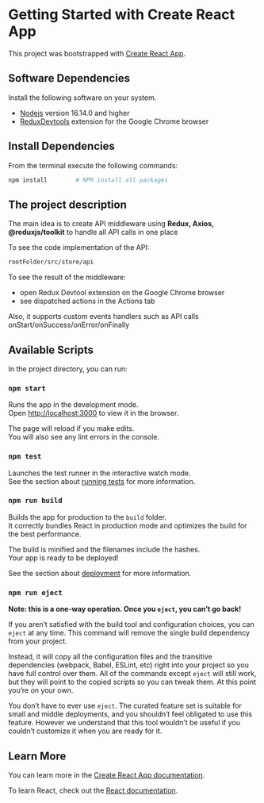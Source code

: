 # Getting Started with Create React App

This project was bootstrapped with [Create React App](https://github.com/facebook/create-react-app).

## Software Dependencies

Install the following software on your system.

- [Nodejs](https://nodejs.org/en/) version 16.14.0 and higher
- [ReduxDevtools](https://chromewebstore.google.com/detail/redux-devtools/lmhkpmbekcpmknklioeibfkpmmfibljd?hl=en) extension for the Google Chrome browser

## Install Dependencies
From the terminal execute the following commands:

```bash
npm install        # NPM install all packages
```

## The project description
The main idea is to create API middleware using <strong>Redux, Axios, @reduxjs/toolkit</strong> to handle all API calls in one place

To see the code implementation of the API:
```bash
rootFolder/src/store/api
```

To see the result of the middleware:
- open Redux Devtool extension on the Google Chrome browser
- see dispatched actions in the Actions tab

Also, it supports custom events handlers such as API calls onStart/onSuccess/onError/onFinally

## Available Scripts

In the project directory, you can run:

### `npm start`

Runs the app in the development mode.\
Open [http://localhost:3000](http://localhost:3000) to view it in the browser.

The page will reload if you make edits.\
You will also see any lint errors in the console.

### `npm test`

Launches the test runner in the interactive watch mode.\
See the section about [running tests](https://facebook.github.io/create-react-app/docs/running-tests) for more information.

### `npm run build`

Builds the app for production to the `build` folder.\
It correctly bundles React in production mode and optimizes the build for the best performance.

The build is minified and the filenames include the hashes.\
Your app is ready to be deployed!

See the section about [deployment](https://facebook.github.io/create-react-app/docs/deployment) for more information.

### `npm run eject`

**Note: this is a one-way operation. Once you `eject`, you can’t go back!**

If you aren’t satisfied with the build tool and configuration choices, you can `eject` at any time. This command will remove the single build dependency from your project.

Instead, it will copy all the configuration files and the transitive dependencies (webpack, Babel, ESLint, etc) right into your project so you have full control over them. All of the commands except `eject` will still work, but they will point to the copied scripts so you can tweak them. At this point you’re on your own.

You don’t have to ever use `eject`. The curated feature set is suitable for small and middle deployments, and you shouldn’t feel obligated to use this feature. However we understand that this tool wouldn’t be useful if you couldn’t customize it when you are ready for it.

## Learn More

You can learn more in the [Create React App documentation](https://facebook.github.io/create-react-app/docs/getting-started).

To learn React, check out the [React documentation](https://reactjs.org/).

